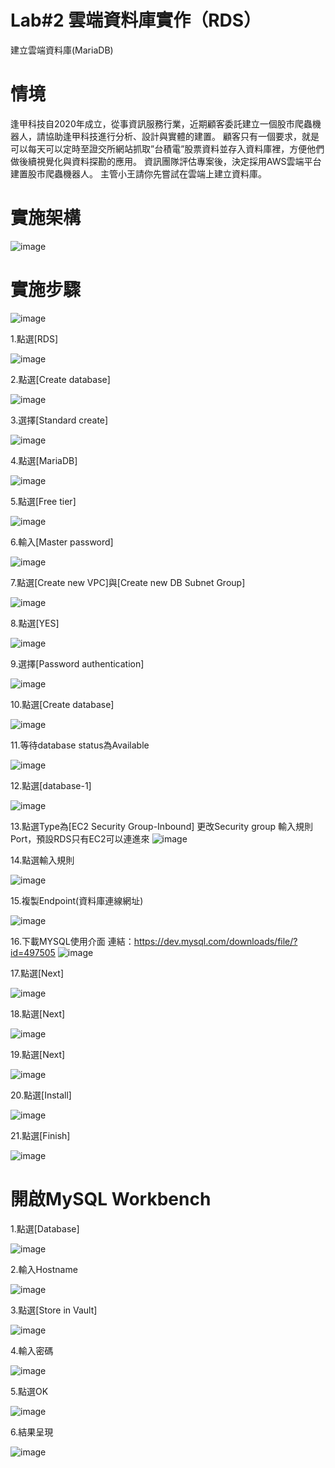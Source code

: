 #  Lab#2 雲端資料庫實作（RDS）

建立雲端資料庫(MariaDB)


# 情境

逢甲科技自2020年成立，從事資訊服務行業，近期顧客委託建立一個股市爬蟲機器人，請協助逢甲科技進行分析、設計與實體的建置。
顧客只有一個要求，就是可以每天可以定時至證交所網站抓取”台積電”股票資料並存入資料庫裡，方便他們做後續視覺化與資料探勘的應用。
資訊團隊評估專案後，決定採用AWS雲端平台建置股市爬蟲機器人。
主管小王請你先嘗試在雲端上建立資料庫。

# 實施架構

![image](https://user-images.githubusercontent.com/103306835/163801264-6e21b6ee-5fd6-4d29-9299-ce325e50b463.png)


# 實施步驟

![image](https://user-images.githubusercontent.com/103306835/163802973-d8e2b636-f525-43f6-92cd-ffab8469f31b.png)

1.點選[RDS]

![image](https://user-images.githubusercontent.com/103306835/163803017-e1549f7c-5797-45a9-b95b-9d983d68f74a.png)

2.點選[Create database]

![image](https://user-images.githubusercontent.com/103306835/163803047-09733678-90da-4267-9647-d5de43f809f9.png)

3.選擇[Standard create]

![image](https://user-images.githubusercontent.com/103306835/163803092-e27c6bfd-f82f-484a-a42d-922539a348a4.png)

4.點選[MariaDB]

![image](https://user-images.githubusercontent.com/103306835/163803434-ecadcb9d-c670-48d4-aa4d-84ad7764bda5.png)

5.點選[Free tier]

![image](https://user-images.githubusercontent.com/103306835/163803458-9381f738-449e-40a4-a33f-8ada024320c9.png)

6.輸入[Master password]

![image](https://user-images.githubusercontent.com/103306835/163803490-85aa8c9e-91ef-4e07-8c36-093c38a77057.png)

7.點選[Create new VPC]與[Create new DB Subnet Group]

![image](https://user-images.githubusercontent.com/103306835/163803552-e2d51cc8-cf81-4ccd-8bd2-fce73b71c926.png)

8.點選[YES]

![image](https://user-images.githubusercontent.com/103306835/163803587-87e11f82-e3e0-4a95-93a0-276f6390bf13.png)

9.選擇[Password authentication]

![image](https://user-images.githubusercontent.com/103306835/163803616-4bb8530c-d9bf-49a0-97e9-d869ce4d88ca.png)

10.點選[Create database]

![image](https://user-images.githubusercontent.com/103306835/163803655-d7b37a11-acde-42d2-b2eb-bf147814c053.png)

11.等待database status為Available

![image](https://user-images.githubusercontent.com/103306835/163805846-ff2a4e5a-22b9-4274-bf4d-b36cc501bba0.png)

12.點選[database-1]

![image](https://user-images.githubusercontent.com/103306835/163805884-d51d092d-bef0-4069-a411-e24d53ed1ef5.png)

13.點選Type為[EC2 Security Group-Inbound]
更改Security group 輸入規則Port，預設RDS只有EC2可以連進來
![image](https://user-images.githubusercontent.com/103306835/163805949-dae8beaa-858c-40a5-bbf2-462373723b19.png)

14.點選輸入規則

![image](https://user-images.githubusercontent.com/103306835/163805981-32c3c012-a487-4851-ac25-be143120fecc.png)


15.複製Endpoint(資料庫連線網址)

![image](https://user-images.githubusercontent.com/103306835/163806013-ea73e308-5de7-49c3-96c7-73f7b0df2138.png)

16.下載MYSQL使用介面
連結：https://dev.mysql.com/downloads/file/?id=497505
![image](https://user-images.githubusercontent.com/103306835/163809077-0a88f99b-07fc-4dbf-aca0-a851132cee50.png)

17.點選[Next]

![image](https://user-images.githubusercontent.com/103306835/163809112-522455c0-3e7d-4fc1-8f54-5f61db849ea8.png)

18.點選[Next]

![image](https://user-images.githubusercontent.com/103306835/163809166-be1bbc64-e94a-4b71-931a-52fff0f1a641.png)

19.點選[Next]

![image](https://user-images.githubusercontent.com/103306835/163809247-f4e67394-6fa1-4a27-abfa-80946c92178c.png)

20.點選[Install]

![image](https://user-images.githubusercontent.com/103306835/163809279-8f617773-f428-452e-b066-8ea07b289ff1.png)

21.點選[Finish]

![image](https://user-images.githubusercontent.com/103306835/163809326-94a68b71-5d0c-4969-ac1a-e42ab997a380.png)


# 開啟MySQL Workbench

1.點選[Database]

![image](https://user-images.githubusercontent.com/103306835/163809386-0a82047b-3b45-48b2-b988-88466b2ba8d6.png)


2.輸入Hostname

![image](https://user-images.githubusercontent.com/103306835/163809421-05a17d91-f490-4d05-85f8-686775ab3bbd.png)

3.點選[Store in Vault]

![image](https://user-images.githubusercontent.com/103306835/163809455-c94a8738-1d7b-49c1-9707-52a8d75d7f3e.png)

4.輸入密碼

![image](https://user-images.githubusercontent.com/103306835/163809509-2ee56344-a111-4fe4-8417-a35b34e16f36.png)

5.點選OK

![image](https://user-images.githubusercontent.com/103306835/163809557-d5a48f9f-5633-4ffe-8063-f3507b806f0b.png)


6.結果呈現

![image](https://user-images.githubusercontent.com/103306835/163809599-279da6a6-2f29-40ff-8ac3-c36087f5836f.png)


